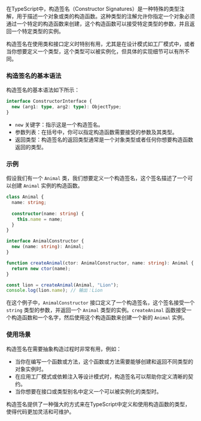 在TypeScript中，构造签名（Constructor Signatures）是一种特殊的类型注解，用于描述一个对象或类的构造函数。这种类型的注解允许你指定一个对象必须通过一个特定的构造函数来创建，这个构造函数可以接受特定类型的参数，并且返回一个特定类型的实例。

构造签名在使用类和接口定义时特别有用，尤其是在设计模式如工厂模式中，或者当你想要定义一个类型，这个类型可以被实例化，但具体的实现细节可以有所不同。

### 构造签名的基本语法

构造签名的基本语法如下所示：

```typescript
interface ConstructorInterface {
  new (arg1: type, arg2: type): ObjectType;
}
```

- `new` 关键字：指示这是一个构造签名。
- 参数列表：在括号中，你可以指定构造函数需要接受的参数及其类型。
- 返回类型：构造签名的返回类型通常是一个对象类型或者任何你想要构造函数返回的类型。

### 示例

假设我们有一个 `Animal` 类，我们想要定义一个构造签名，这个签名描述了一个可以创建 `Animal` 实例的构造函数。

```typescript
class Animal {
  name: string;
  
  constructor(name: string) {
    this.name = name;
  }
}

interface AnimalConstructor {
  new (name: string): Animal;
}

function createAnimal(ctor: AnimalConstructor, name: string): Animal {
  return new ctor(name);
}

const lion = createAnimal(Animal, "Lion");
console.log(lion.name); // 输出：Lion
```

在这个例子中，`AnimalConstructor` 接口定义了一个构造签名，这个签名接受一个 `string` 类型的参数，并返回一个 `Animal` 类型的实例。`createAnimal` 函数接受一个构造函数和一个名字，然后使用这个构造函数来创建一个新的 `Animal` 实例。

### 使用场景

构造签名在需要抽象构造过程时非常有用，例如：

- 当你在编写一个函数或方法，这个函数或方法需要能够创建和返回不同类型的对象实例时。
- 在应用工厂模式或依赖注入等设计模式时，构造签名可以帮助你定义清晰的契约。
- 当你想要在接口或类型别名中定义一个可以被实例化的类型时。

构造签名提供了一种强大的方式来在TypeScript中定义和使用构造函数的类型，使得代码更加灵活和可维护。